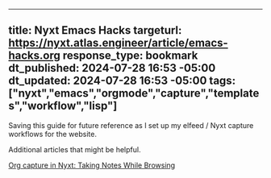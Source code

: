 
---
title: Nyxt Emacs Hacks
targeturl: https://nyxt.atlas.engineer/article/emacs-hacks.org
response_type: bookmark
dt_published: 2024-07-28 16:53 -05:00
dt_updated: 2024-07-28 16:53 -05:00
tags: ["nyxt","emacs","orgmode","capture","templates","workflow","lisp"]
---

Saving this guide for future reference as I set up my elfeed / Nyxt capture workflows for the website.

Additional articles that might be helpful.

[Org capture in Nyxt: Taking Notes While Browsing](https://ag91.github.io/blog/2021/07/09/org-capture-in-nyxt-taking-notes-while-browsing/)

